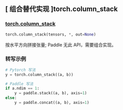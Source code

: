 ## [ 组合替代实现 ]torch.column_stack

### [torch.column_stack](https://pytorch.org/docs/stable/generated/torch.column_stack.html#torch.column_stack)

```python
torch.column_stack(tensors, *, out=None)
```

按水平方向拼接张量; Paddle 无此 API，需要组合实现。

### 转写示例

```python
# Pytorch 写法
y = torch.column_stack((a, b))

# Paddle 写法
if a.ndim == 1:
    y = paddle.stack((a, b), axis=1)
else:
    y = paddle.concat((a, b), axis=1)
```
